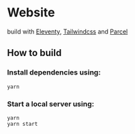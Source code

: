 # Website

build with [Eleventy](https://www.11ty.dev), [Tailwindcss](https://tailwindcss.com) and [Parcel](https://parceljs.org)

## How to build


### Install dependencies using:
```
yarn
```

### Start a local server using:

```
yarn
yarn start
```
